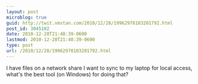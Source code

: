 ```yaml
---
layout: post
microblog: true
guid: http://twit.vmstan.com/2010/12/28/19962978103201792.html
post_id: 3045102
date: 2010-12-28T21:48:39-0600
lastmod: 2010-12-28T21:48:39-0600
type: post
url: /2010/12/28/19962978103201792.html
---
```

I have files on a network share I want to sync to my laptop for local access, what's the best tool (on Windows) for doing that?

